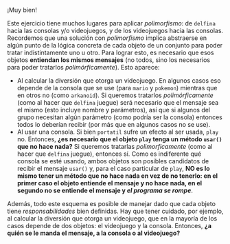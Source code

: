 ¡Muy bien!

Este ejercicio tiene muchos lugares para aplicar _polimorfismo_: de `delfina` hacia las consolas y/o videojuegos, y de los videojuegos hacia las consolas. Recordemos que una solución con _polimorfismo_ implica abstraerse en algún punto de la lógica concreta de cada objeto de un conjunto para poder tratar indistintamente uno u otro. Para lograr esto, es necesario que esos objetos **entiendan los mismos mensajes** (no todos, sino los necesarios para poder tratarlos _polimórficamente_). Esto aparece:

- Al calcular la diversión que otorga un videojuego. En algunos casos eso depende de la consola que se use (para `mario` y `pokemon`) mientras que en otros no (como `arkanoid`). Si queremos tratarlos _polimórficamente_ (como al hacer que `delfina` juegue) será necesario que el mensaje sea el mismo (esto incluye nombre y parámetros), así que si algunos del grupo necesitan algún parámetro (como podría ser la consola) entonces todos lo deberían recibir (por más que en algunos casos no se use).
- Al usar una consola. Si bien `portatil` sufre un efecto al ser usada, `play` no. Entonces, **¿es necesario que el objeto `play` tenga un método `usar()` que no hace nada?** Si queremos tratarlas _polimorficamente_ (como al hacer que `delfina` juegue), entonces sí. Como es indiferente qué consola se esté usando, ambos objetos son posibles candidatos de recibir el mensaje `usar()` y, para el caso particular de `play`, **NO es lo mismo tener un método que no hace nada en vez de no tenerlo: en el primer caso el objeto entiende el mensaje y no hace nada, en el segundo no se entiende el mensaje y _el programa se rompe_**.


Además, todo este esquema es posible de manejar dado que cada objeto tiene _responsabilidades_ bien definidas. Hay que tener cuidado, por ejemplo, al calcular la diversión que otorga un videojuego, que en la mayoría de los casos depende de dos objetos: el videojuego y la consola. Entonces, **¿a quién se le manda el mensaje, a la consola o al videojuego?**



